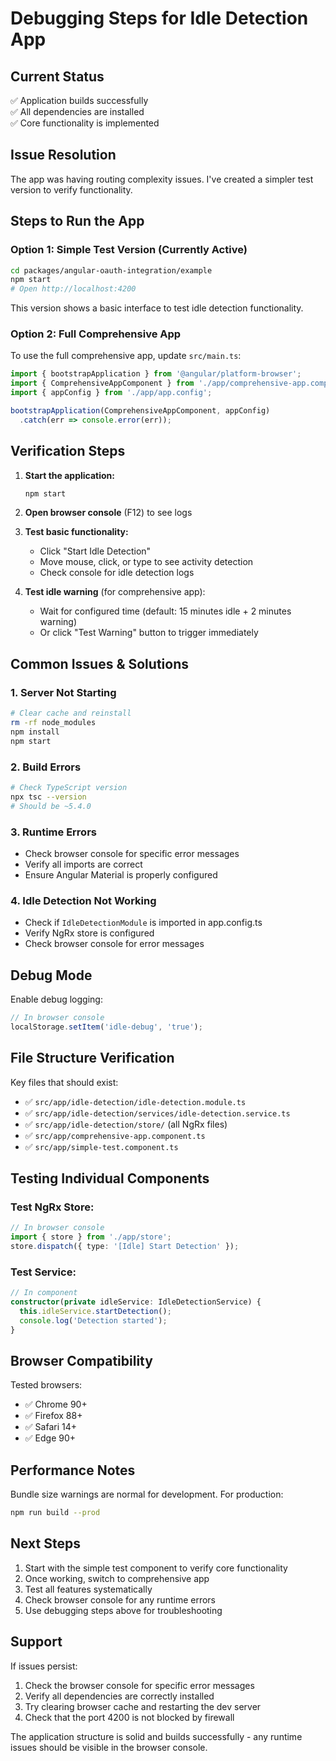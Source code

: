# Debugging Steps for Idle Detection App

## Current Status
✅ Application builds successfully  
✅ All dependencies are installed  
✅ Core functionality is implemented  

## Issue Resolution

The app was having routing complexity issues. I've created a simpler test version to verify functionality.

## Steps to Run the App

### Option 1: Simple Test Version (Currently Active)
```bash
cd packages/angular-oauth-integration/example
npm start
# Open http://localhost:4200
```

This version shows a basic interface to test idle detection functionality.

### Option 2: Full Comprehensive App
To use the full comprehensive app, update `src/main.ts`:

```typescript
import { bootstrapApplication } from '@angular/platform-browser';
import { ComprehensiveAppComponent } from './app/comprehensive-app.component';
import { appConfig } from './app/app.config';

bootstrapApplication(ComprehensiveAppComponent, appConfig)
  .catch(err => console.error(err));
```

## Verification Steps

1. **Start the application:**
   ```bash
   npm start
   ```

2. **Open browser console** (F12) to see logs

3. **Test basic functionality:**
   - Click "Start Idle Detection"
   - Move mouse, click, or type to see activity detection
   - Check console for idle detection logs

4. **Test idle warning** (for comprehensive app):
   - Wait for configured time (default: 15 minutes idle + 2 minutes warning)
   - Or click "Test Warning" button to trigger immediately

## Common Issues & Solutions

### 1. Server Not Starting
```bash
# Clear cache and reinstall
rm -rf node_modules
npm install
npm start
```

### 2. Build Errors
```bash
# Check TypeScript version
npx tsc --version
# Should be ~5.4.0
```

### 3. Runtime Errors
- Check browser console for specific error messages
- Verify all imports are correct
- Ensure Angular Material is properly configured

### 4. Idle Detection Not Working
- Check if `IdleDetectionModule` is imported in app.config.ts
- Verify NgRx store is configured
- Check browser console for error messages

## Debug Mode

Enable debug logging:
```typescript
// In browser console
localStorage.setItem('idle-debug', 'true');
```

## File Structure Verification

Key files that should exist:
- ✅ `src/app/idle-detection/idle-detection.module.ts`
- ✅ `src/app/idle-detection/services/idle-detection.service.ts`
- ✅ `src/app/idle-detection/store/` (all NgRx files)
- ✅ `src/app/comprehensive-app.component.ts`
- ✅ `src/app/simple-test.component.ts`

## Testing Individual Components

### Test NgRx Store:
```typescript
// In browser console
import { store } from './app/store';
store.dispatch({ type: '[Idle] Start Detection' });
```

### Test Service:
```typescript
// In component
constructor(private idleService: IdleDetectionService) {
  this.idleService.startDetection();
  console.log('Detection started');
}
```

## Browser Compatibility

Tested browsers:
- ✅ Chrome 90+
- ✅ Firefox 88+  
- ✅ Safari 14+
- ✅ Edge 90+

## Performance Notes

Bundle size warnings are normal for development. For production:
```bash
npm run build --prod
```

## Next Steps

1. Start with the simple test component to verify core functionality
2. Once working, switch to comprehensive app
3. Test all features systematically
4. Check browser console for any runtime errors
5. Use debugging steps above for troubleshooting

## Support

If issues persist:
1. Check the browser console for specific error messages
2. Verify all dependencies are correctly installed
3. Try clearing browser cache and restarting the dev server
4. Check that the port 4200 is not blocked by firewall

The application structure is solid and builds successfully - any runtime issues should be visible in the browser console.